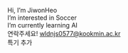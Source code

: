 Hi, I’m JiwonHeo  
I’m interested in Soccer  
I’m currently learning AI  
연락주세요! wldnjs0577@kookmin.ac.kr  
특기 추가